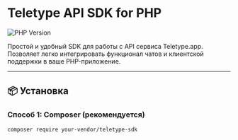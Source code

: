 # Teletype API SDK for PHP

![PHP Version](https://img.shields.io/badge/PHP-7.4%2B-blue.svg)

Простой и удобный SDK для работы с API сервиса Teletype.app. Позволяет легко интегрировать функционал чатов и клиентской поддержки в ваше PHP-приложение.

---

## 📦 Установка

### Способ 1: Composer (рекомендуется)

```bash
composer require your-vendor/teletype-sdk


